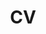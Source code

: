 ---
layout: page
title: CV
permalink: /resume
redirect_to: https://arpitbansal297.github.io/assets/pdf/Resume_Neel_Jain.pdf
nav: true
---